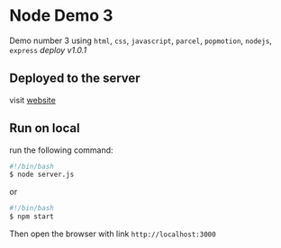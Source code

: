 # Node Demo 3

Demo number 3 using `html`, `css`, `javascript`, `parcel`, `popmotion`, `nodejs`, `express` _deploy v1.0.1_

## Deployed to the server

visit [website](https://node-demo-3.azurewebsites.net/)

## Run on local

run the following command:

```bash
#!/bin/bash
$ node server.js
```

or

```bash
#!/bin/bash
$ npm start
```

Then open the browser with link `http://localhost:3000`
